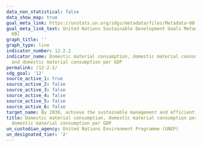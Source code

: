 ```yaml
---
data_non_statistical: false
data_show_map: true
goal_meta_link: https://unstats.un.org/sdgs/metadata/files/Metadata-08-04-02.pdf
goal_meta_link_text: United Nations Sustainable Development Goals Metadata (PDF 783
  KB)
graph_title: ''
graph_type: line
indicator_number: 12.2.2
indicator_name: Domestic material consumption, domestic material consumption per capita,
  and domestic material consumption per GDP
permalink: /12-2-2/
sdg_goal: '12'
source_active_1: true
source_active_2: false
source_active_3: false
source_active_4: false
source_active_5: false
source_active_6: false
target_name: By 2030, achieve the sustainable management and efficient use of natural resources
title: Domestic material consumption, domestic material consumption per capita, and
  domestic material consumption per GDP
un_custodian_agency: United Nations Environment Programme (UNEP)
un_designated_tier: '2'
---
```

